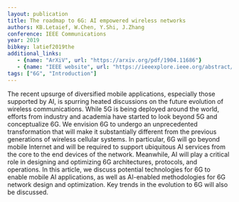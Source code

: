 ```yaml
---
layout: publication
title: The roadmap to 6G: AI empowered wireless networks
authors: KB.Letaief, W.Chen, Y.Shi, J.Zhang
conference: IEEE Communications 
year: 2019
bibkey: latief2019the
additional_links:
   - {name: "ArXiV", url: "https://arxiv.org/pdf/1904.11686"}
   - {name: "IEEE website", url: "https://ieeexplore.ieee.org/abstract/document/8808168"}
tags: ["6G", "Introduction"]
---
```

The recent upsurge of diversified mobile applications, especially those supported by AI, is spurring heated discussions on the future evolution of wireless communications. While 5G is being deployed around the world, efforts from industry and academia have started to look beyond 5G and conceptualize 6G. We envision 6G to undergo an unprecedented transformation that will make it substantially different from the previous generations of wireless cellular systems. In particular, 6G will go beyond mobile Internet and will be required to support ubiquitous AI services from the core to the end devices of the network. Meanwhile, AI will play a critical role in designing and optimizing 6G architectures, protocols, and operations. In this article, we discuss potential technologies for 6G to enable mobile AI applications, as well as AI-enabled methodologies for 6G network design and optimization. Key trends in the evolution to 6G will also be discussed.
